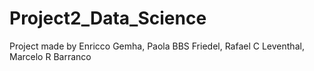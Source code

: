 # Project2_Data_Science
Project made by Enricco Gemha, Paola BBS Friedel, Rafael C Leventhal, Marcelo R Barranco
